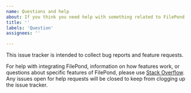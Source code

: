 ```yaml
---
name: Questions and help
about: If you think you need help with something related to FilePond
title: ''
labels: 'Question'
assignees: ''

---
```


This issue tracker is intended to collect bug reports and feature requests.

For help with integrating FilePond, information on how features work, or questions about specific features of FilePond, please use [Stack Overflow](https://stackoverflow.com/questions/tagged/filepond). Any issues open for help requests will be closed to keep from clogging up the issue tracker.